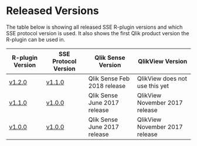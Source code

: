# Released Versions
The table below is showing all released SSE R-plugin versions and which SSE protocol version is used. It also shows the first Qlik product version the R-plugin can be used in.

| __R-plugin Version__ | __SSE Protocol Version__ | __Qlik Sense Version__ | __QlikView Version__ |
| ----- | ----- | ----- | ----- |
| [v1.2.0](https://github.com/qlik-oss/sse-r-plugin/releases/tag/v1.2.0) | [v1.1.0](https://github.com/qlik-oss/server-side-extension/releases/tag/v1.1.0) | Qlik Sense Feb 2018 release | QlikView does not use this yet |
| [v1.1.0](https://github.com/qlik-oss/sse-r-plugin/releases/tag/v1.1.0) | [v1.0.0](https://github.com/qlik-oss/server-side-extension/releases/tag/v1.0.0) | Qlik Sense June 2017 release | QlikView November 2017 release |
| [v1.0.0](https://github.com/qlik-oss/sse-r-plugin/releases/tag/v1.0.0) | [v1.0.0](https://github.com/qlik-oss/server-side-extension/releases/tag/v1.0.0) | Qlik Sense June 2017 release | QlikView November 2017 release |
